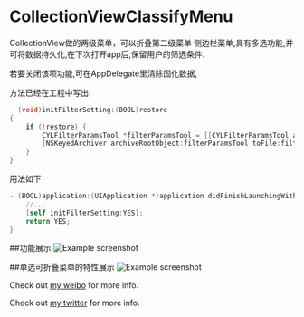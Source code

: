 # CollectionViewClassifyMenu
CollectionView做的两级菜单，可以折叠第二级菜单
侧边栏菜单,具有多选功能,并可将数据持久化,在下次打开app后,保留用户的筛选条件.

若要关闭该项功能,可在AppDelegate里清除固化数据,
 
方法已经在工程中写出:
 
 
```Objective-C
- (void)initFilterSetting:(BOOL)restore
{
    if (!restore) {
        CYLFilterParamsTool *filterParamsTool = [[CYLFilterParamsTool alloc] init];
        [NSKeyedArchiver archiveRootObject:filterParamsTool toFile:filterParamsTool.filename];
    }
}
```

用法如下
 
 
```Objective-C
- (BOOL)application:(UIApplication *)application didFinishLaunchingWithOptions:(NSDictionary *)launchOptions {
    //...
    [self initFilterSetting:YES];
    return YES;
}
```




##功能展示
![Example screenshot](https://github.com/ChenYilong/CollectionViewClassifyMenu/blob/master/CollectionViewClassifyMenu用法展示.gif)

##单选可折叠菜单的特性展示
![Example screenshot](https://github.com/ChenYilong/CollectionViewClassifyMenu/blob/master/单选菜单的特性展示.gif)
                  
Check out [my weibo](http://weibo.com/luohanchenyilong/) for more info.

Check out [my twitter](https://twitter.com/stevechen1010) for more info.
